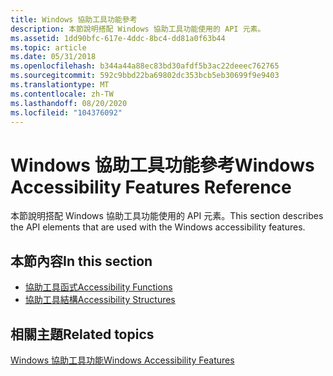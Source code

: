 ```yaml
---
title: Windows 協助工具功能參考
description: 本節說明搭配 Windows 協助工具功能使用的 API 元素。
ms.assetid: 1dd90bfc-617e-4ddc-8bc4-dd81a0f63b44
ms.topic: article
ms.date: 05/31/2018
ms.openlocfilehash: b344a44a88ec83bd30afdf5b3ac22deeec762765
ms.sourcegitcommit: 592c9bbd22ba69802dc353bcb5eb30699f9e9403
ms.translationtype: MT
ms.contentlocale: zh-TW
ms.lasthandoff: 08/20/2020
ms.locfileid: "104376092"
---
```

# <a name="windows-accessibility-features-reference"></a><span data-ttu-id="8f5fb-103">Windows 協助工具功能參考</span><span class="sxs-lookup"><span data-stu-id="8f5fb-103">Windows Accessibility Features Reference</span></span>

<span data-ttu-id="8f5fb-104">本節說明搭配 Windows 協助工具功能使用的 API 元素。</span><span class="sxs-lookup"><span data-stu-id="8f5fb-104">This section describes the API elements that are used with the Windows accessibility features.</span></span>

## <a name="in-this-section"></a><span data-ttu-id="8f5fb-105">本節內容</span><span class="sxs-lookup"><span data-stu-id="8f5fb-105">In this section</span></span>

-   [<span data-ttu-id="8f5fb-106">協助工具函式</span><span class="sxs-lookup"><span data-stu-id="8f5fb-106">Accessibility Functions</span></span>](accessibility-functions.md)
-   [<span data-ttu-id="8f5fb-107">協助工具結構</span><span class="sxs-lookup"><span data-stu-id="8f5fb-107">Accessibility Structures</span></span>](accessibility-structures.md)

## <a name="related-topics"></a><span data-ttu-id="8f5fb-108">相關主題</span><span class="sxs-lookup"><span data-stu-id="8f5fb-108">Related topics</span></span>

<dl> <dt>

[<span data-ttu-id="8f5fb-109">Windows 協助工具功能</span><span class="sxs-lookup"><span data-stu-id="8f5fb-109">Windows Accessibility Features</span></span>](../accessibility/accessibility.md)
</dt> </dl>

 

 